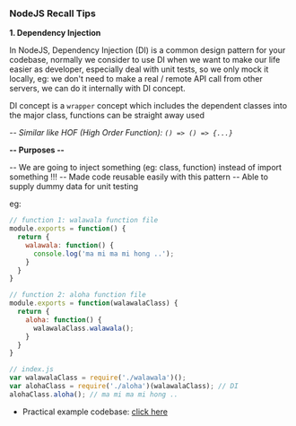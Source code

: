 ### NodeJS Recall Tips

<b>1. Dependency Injection</b>

In NodeJS, Dependency Injection (DI) is a common design pattern for your codebase, normally we consider to use DI when we want to make our life easier as developer, especially deal with unit tests, so we only mock it locally, eg: we don't need to make a real / remote API call from other servers, we can do it internally with DI concept.

<string>DI concept is a `wrapper` concept which includes the dependent classes into the major class, functions can be straight away used</string>

<i>-- Similar like HOF (High Order Function): `() => () => {...}`</i>

<b>-- Purposes --</b>

-- We are going to inject something (eg: class, function) instead of import something !!!
-- Made code reusable easily with this pattern
-- Able to supply dummy data for unit testing

eg:

```js
// function 1: walawala function file
module.exports = function() {
  return {
    walawala: function() {
      console.log('ma mi ma mi hong ..');
    }
  }
}

// function 2: aloha function file
module.exports = function(walawalaClass) {
  return {
    aloha: function() {
      walawalaClass.walawala();
    }
  }
}

// index.js
var walawalaClass = require('./walawala')();
var alohaClass = require('./aloha')(walawalaClass); // DI
alohaClass.aloha(); // ma mi ma mi hong ..
```

* Practical example codebase: <a href="https://github.com/DamengRandom/node-dependency-injection-concept" target="_blank">click here</a>
